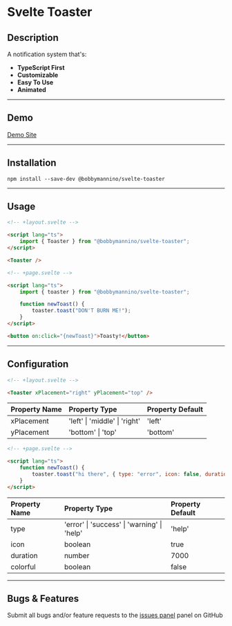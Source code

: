 # **Svelte Toaster**

## **Description**

A notification system that's:

-   **TypeScript First**
-   **Customizable**
-   **Easy To Use**
-   **Animated**

---

## **Demo**

[Demo Site](https://bobbymannino.vercel.app/svelte-toaster)

---

## **Installation**

```
npm install --save-dev @bobbymannino/svelte-toaster
```

---

## **Usage**

```html
<!-- +layout.svelte -->

<script lang="ts">
	import { Toaster } from "@bobbymannino/svelte-toaster";
</script>

<Toaster />
```

```html
<!-- +page.svelte -->

<script lang="ts">
	import { toaster } from "@bobbymannino/svelte-toaster";

	function newToast() {
		toaster.toast("DON'T BURN ME!");
	}
</script>

<button on:click="{newToast}">Toasty!</button>
```

---

## **Configuration**

```html
<!-- +layout.svelte -->

<Toaster xPlacement="right" yPlacement="top" />
```

| Property Name | Property Type                 | Property Default |
| :------------ | :---------------------------- | :--------------- |
| xPlacement    | 'left' \| 'middle' \| 'right' | 'left'           |
| yPlacement    | 'bottom' \| 'top'             | 'bottom'         |

```html
<!-- +page.svelte -->

<script lang="ts">
	function newToast() {
		toaster.toast("hi there", { type: "error", icon: false, duration: 10000, colorful: true });
	}
</script>
```

| Property Name | Property Type                               | Property Default |
| :------------ | :------------------------------------------ | :--------------- |
| type          | 'error' \| 'success' \| 'warning' \| 'help' | 'help'           |
| icon          | boolean                                     | true             |
| duration      | number                                      | 7000             |
| colorful      | boolean                                     | false            |

---

## **Bugs & Features**

Submit all bugs and/or feature requests to the [issues panel](https://github.com/bobbymannino/svelte-toaster/issues) panel on GitHub

